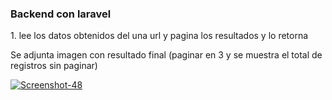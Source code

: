 <h3>Backend con laravel</h3>
<p>1. lee los datos obtenidos del una url y pagina los resultados y lo retorna</p>
<p>Se adjunta imagen con resultado final (paginar en 3 y se muestra el total de registros sin paginar)</p>
<p><a href="https://ibb.co/zHfczZS"><img src="https://i.ibb.co/jZ4KSDL/Screenshot-48.png" alt="Screenshot-48" border="0"></a></p>
